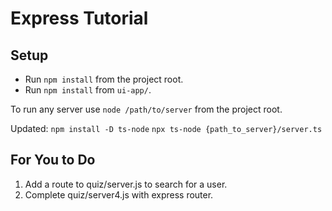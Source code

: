 # Express Tutorial

## Setup
- Run `npm install` from the project root.
- Run `npm install` from `ui-app/`.

To run any server use `node /path/to/server` from the project root.

Updated:
`npm install -D ts-node`
`npx ts-node {path_to_server}/server.ts`

## For You to Do

1. Add a route to quiz/server.js to search for a user.
2. Complete quiz/server4.js with express router.